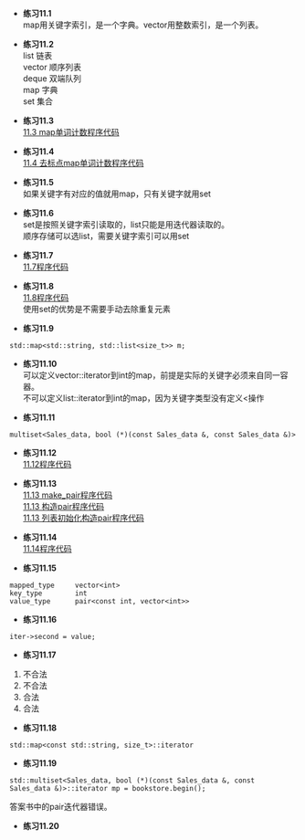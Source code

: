* **练习11.1**  
map用关键字索引，是一个字典。vector用整数索引，是一个列表。

* **练习11.2**  
list    链表  
vector  顺序列表  
deque   双端队列  
map     字典  
set     集合

* **练习11.3**  
[11.3 map单词计数程序代码](11.3.cpp)  

* **练习11.4**  
[11.4 去标点map单词计数程序代码](11.4.cpp)  

* **练习11.5**  
如果关键字有对应的值就用map，只有关键字就用set

* **练习11.6**  
set是按照关键字索引读取的，list只能是用迭代器读取的。  
顺序存储可以选list，需要关键字索引可以用set

* **练习11.7**  
[11.7程序代码](11.7.cpp)  

* **练习11.8**  
[11.8程序代码](11.8.cpp)  
使用set的优势是不需要手动去除重复元素

* **练习11.9**  
```
std::map<std::string, std::list<size_t>> m;
```

* **练习11.10**  
可以定义vector<int>::iterator到int的map，前提是实际的关键字必须来自同一容器。  
不可以定义list<int>::iterator到int的map，因为关键字类型没有定义<操作

* **练习11.11**  
```
multiset<Sales_data, bool (*)(const Sales_data &, const Sales_data &)>
```

* **练习11.12**  
[11.12程序代码](11.12.cpp)  

* **练习11.13**  
[11.13 make_pair程序代码](11.13/11.13_make_pair.cpp)  
[11.13 构造pair程序代码](11.13/11.13_construct.cpp)  
[11.13 列表初始化构造pair程序代码](11.13/11.13_listConstruct.cpp)  

* **练习11.14**  
[11.14程序代码](11.14.cpp)  

* **练习11.15**  
```
mapped_type     vector<int>
key_type        int
value_type      pair<const int, vector<int>>
```

* **练习11.16**  
```
iter->second = value;
```

* **练习11.17**  
1. 不合法
2. 不合法
3. 合法
4. 合法

* **练习11.18**  
```
std::map<const std::string, size_t>::iterator
```

* **练习11.19**  
```
std::multiset<Sales_data, bool (*)(const Sales_data &, const Sales_data &)>::iterator mp = bookstore.begin();
```
答案书中的pair迭代器错误。

* **练习11.20**  

